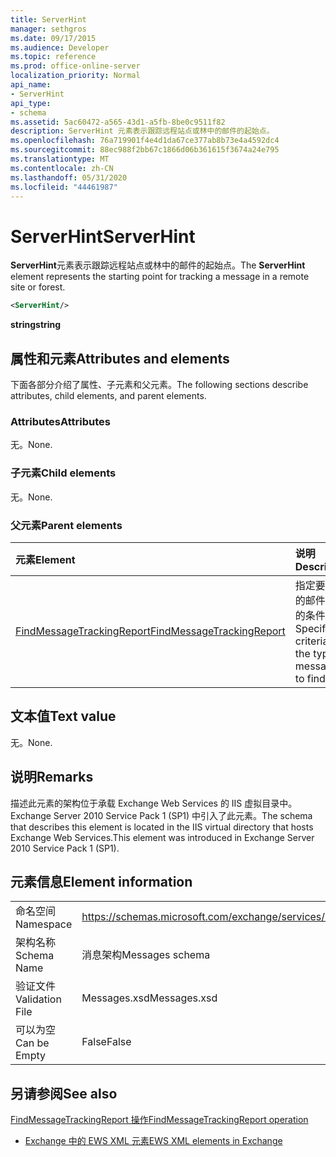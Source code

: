 ```yaml
---
title: ServerHint
manager: sethgros
ms.date: 09/17/2015
ms.audience: Developer
ms.topic: reference
ms.prod: office-online-server
localization_priority: Normal
api_name:
- ServerHint
api_type:
- schema
ms.assetid: 5ac60472-a565-43d1-a5fb-8be0c9511f82
description: ServerHint 元素表示跟踪远程站点或林中的邮件的起始点。
ms.openlocfilehash: 76a719901f4e4d1da67ce377ab8b73e4a4592dc4
ms.sourcegitcommit: 88ec988f2bb67c1866d06b361615f3674a24e795
ms.translationtype: MT
ms.contentlocale: zh-CN
ms.lasthandoff: 05/31/2020
ms.locfileid: "44461987"
---
```

# <a name="serverhint"></a><span data-ttu-id="d2d6e-103">ServerHint</span><span class="sxs-lookup"><span data-stu-id="d2d6e-103">ServerHint</span></span>

<span data-ttu-id="d2d6e-104">**ServerHint**元素表示跟踪远程站点或林中的邮件的起始点。</span><span class="sxs-lookup"><span data-stu-id="d2d6e-104">The **ServerHint** element represents the starting point for tracking a message in a remote site or forest.</span></span> 
  
```xml
<ServerHint/>
```

 <span data-ttu-id="d2d6e-105">**string**</span><span class="sxs-lookup"><span data-stu-id="d2d6e-105">**string**</span></span>
## <a name="attributes-and-elements"></a><span data-ttu-id="d2d6e-106">属性和元素</span><span class="sxs-lookup"><span data-stu-id="d2d6e-106">Attributes and elements</span></span>

<span data-ttu-id="d2d6e-107">下面各部分介绍了属性、子元素和父元素。</span><span class="sxs-lookup"><span data-stu-id="d2d6e-107">The following sections describe attributes, child elements, and parent elements.</span></span>
  
### <a name="attributes"></a><span data-ttu-id="d2d6e-108">Attributes</span><span class="sxs-lookup"><span data-stu-id="d2d6e-108">Attributes</span></span>

<span data-ttu-id="d2d6e-109">无。</span><span class="sxs-lookup"><span data-stu-id="d2d6e-109">None.</span></span>
  
### <a name="child-elements"></a><span data-ttu-id="d2d6e-110">子元素</span><span class="sxs-lookup"><span data-stu-id="d2d6e-110">Child elements</span></span>

<span data-ttu-id="d2d6e-111">无。</span><span class="sxs-lookup"><span data-stu-id="d2d6e-111">None.</span></span>
  
### <a name="parent-elements"></a><span data-ttu-id="d2d6e-112">父元素</span><span class="sxs-lookup"><span data-stu-id="d2d6e-112">Parent elements</span></span>

|<span data-ttu-id="d2d6e-113">**元素**</span><span class="sxs-lookup"><span data-stu-id="d2d6e-113">**Element**</span></span>|<span data-ttu-id="d2d6e-114">**说明**</span><span class="sxs-lookup"><span data-stu-id="d2d6e-114">**Description**</span></span>|
|:-----|:-----|
|[<span data-ttu-id="d2d6e-115">FindMessageTrackingReport</span><span class="sxs-lookup"><span data-stu-id="d2d6e-115">FindMessageTrackingReport</span></span>](findmessagetrackingreport.md) <br/> |<span data-ttu-id="d2d6e-116">指定要查找的邮件类型的条件。</span><span class="sxs-lookup"><span data-stu-id="d2d6e-116">Specifies criteria for the types of messages to find.</span></span>  <br/> |
   
## <a name="text-value"></a><span data-ttu-id="d2d6e-117">文本值</span><span class="sxs-lookup"><span data-stu-id="d2d6e-117">Text value</span></span>

<span data-ttu-id="d2d6e-118">无。</span><span class="sxs-lookup"><span data-stu-id="d2d6e-118">None.</span></span>
  
## <a name="remarks"></a><span data-ttu-id="d2d6e-119">说明</span><span class="sxs-lookup"><span data-stu-id="d2d6e-119">Remarks</span></span>

<span data-ttu-id="d2d6e-120">描述此元素的架构位于承载 Exchange Web Services 的 IIS 虚拟目录中。Exchange Server 2010 Service Pack 1 (SP1) 中引入了此元素。</span><span class="sxs-lookup"><span data-stu-id="d2d6e-120">The schema that describes this element is located in the IIS virtual directory that hosts Exchange Web Services.This element was introduced in Exchange Server 2010 Service Pack 1 (SP1).</span></span>
  
## <a name="element-information"></a><span data-ttu-id="d2d6e-121">元素信息</span><span class="sxs-lookup"><span data-stu-id="d2d6e-121">Element information</span></span>

|||
|:-----|:-----|
|<span data-ttu-id="d2d6e-122">命名空间</span><span class="sxs-lookup"><span data-stu-id="d2d6e-122">Namespace</span></span>  <br/> |https://schemas.microsoft.com/exchange/services/2006/messages  <br/> |
|<span data-ttu-id="d2d6e-123">架构名称</span><span class="sxs-lookup"><span data-stu-id="d2d6e-123">Schema Name</span></span>  <br/> |<span data-ttu-id="d2d6e-124">消息架构</span><span class="sxs-lookup"><span data-stu-id="d2d6e-124">Messages schema</span></span>  <br/> |
|<span data-ttu-id="d2d6e-125">验证文件</span><span class="sxs-lookup"><span data-stu-id="d2d6e-125">Validation File</span></span>  <br/> |<span data-ttu-id="d2d6e-126">Messages.xsd</span><span class="sxs-lookup"><span data-stu-id="d2d6e-126">Messages.xsd</span></span>  <br/> |
|<span data-ttu-id="d2d6e-127">可以为空</span><span class="sxs-lookup"><span data-stu-id="d2d6e-127">Can be Empty</span></span>  <br/> |<span data-ttu-id="d2d6e-128">False</span><span class="sxs-lookup"><span data-stu-id="d2d6e-128">False</span></span>  <br/> |
   
## <a name="see-also"></a><span data-ttu-id="d2d6e-129">另请参阅</span><span class="sxs-lookup"><span data-stu-id="d2d6e-129">See also</span></span>



[<span data-ttu-id="d2d6e-130">FindMessageTrackingReport 操作</span><span class="sxs-lookup"><span data-stu-id="d2d6e-130">FindMessageTrackingReport operation</span></span>](findmessagetrackingreport-operation.md)


- [<span data-ttu-id="d2d6e-131">Exchange 中的 EWS XML 元素</span><span class="sxs-lookup"><span data-stu-id="d2d6e-131">EWS XML elements in Exchange</span></span>](ews-xml-elements-in-exchange.md)

